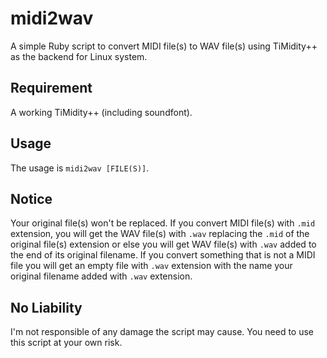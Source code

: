 # midi2wav
A simple Ruby script to convert MIDI file(s) to WAV file(s) using TiMidity++ as the backend for Linux system.

## Requirement
A working TiMidity++ (including soundfont).

## Usage
The usage is `midi2wav [FILE(S)]`.

## Notice
Your original file(s) won't be replaced. If you convert MIDI file(s) with `.mid` extension, you will get the WAV file(s) with `.wav` replacing the `.mid` of the original file(s) extension or else you will get WAV file(s) with `.wav` added to the end of its original filename. If you convert something that is not a MIDI file you will get an empty file with `.wav` extension with the name your original filename added with `.wav` extension.

## No Liability
I'm not responsible of any damage the script may cause. You need to use this script at your own risk.
